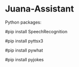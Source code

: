 # Juana-Assistant

Python packages:


#pip install SpeechRecognition

#pip install pyttsx3

#pip install pywhat

#pip install pyjokes


